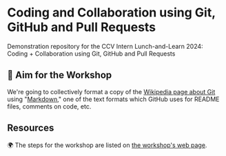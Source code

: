 # Coding and Collaboration using Git, GitHub and Pull Requests
Demonstration repository for the CCV Intern Lunch-and-Learn 2024: Coding + Collaboration using Git, GitHub and Pull Requests

## 🎯 Aim for the Workshop

We're going to collectively format a copy of the [Wikipedia page about Git](https://en.wikipedia.org/wiki/Git) using "[Markdown](https://daringfireball.net/projects/markdown/)," one of the text formats which GitHub uses for README files, comments on code, etc. 

## Resources

🌍 The steps for the workshop are listed on [the workshop's web page](https://brownccv.notion.site/Collaboration-using-Git-GitHub-and-Pull-Requests-afdc0e8c48a449f2864f0e3e8b5b4a59).

